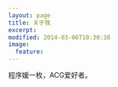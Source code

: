 ```yaml
---
layout: page
title: 关于我
excerpt: 
modified: 2014-03-06T10:30:38
image:
  feature: 
---
```


程序媛一枚，ACG爱好者。

